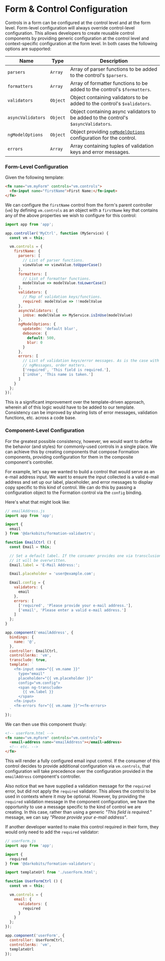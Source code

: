 # Form & Control Configuration

Controls in a form can be configured at the control level and at the form level. Form-level configuration will always override control-level configuration. This allows developers to create reusable control components by providing generic configuration at the control level and context-specific configuration at the form level. In both cases the following options are supported:



| Name | Type | Description |
| --- | --- | --- |
| `parsers` | `Array` | Array of parser functions to be added to the control's `$parsers`. |
| `formatters` | `Array` | Array of formatter functions to be added to the control's `$formatters`. |
| `validators` | `Object` | Object containing validators to be added to the control's `$validators`. |
| `asyncValidators` | `Object` | Object containing async validators to be added to the control's `$asyncValidators`. |
| `ngModelOptions` | `Object` | Object providing [`ngModelOptions`](https://docs.angularjs.org/api/ng/directive/ngModelOptions) configuration for the control. |
| `errors` | `Array` | Array containing tuples of validation keys and error messages. |

### Form-Level Configuration

Given the following template:

```html
<fm name="vm.myForm" controls="vm.controls">
  <fm-input name="firstName">First Name:</fm-input>
</fm>
```

We can configure the `firstName` control from the form's parent controller \(`vm`\) by defining `vm.controls` as an object with a `firstName` key that contains any of the above properties we wish to configure for this control:

```js
import app from 'app';

app.controller('MyCtrl', function (MyService) {
  const vm = this;

  vm.controls = {
    firstName: {
      parsers: [
        // List of parser functions.
        viewValue => viewValue.toUpperCase()
      ],
      formatters: [
        // List of formatter functions.
        modelValue => modelValue.toLowerCase()
      ],
      validators: {
        // Map of validation keys/functions.
        required: modelValue => !!modelValue
      },
      asyncValidators: {
        inUse: modelValue => MyService.isInUse(modelValue)
      },
      ngModelOptions: {
        updateOn: 'default blur',
        debounce: {
          default: 500,
          blur: 0
        }
      },
      errors: [
        // List of validation keys/error messages. As is the case with
        // ngMessages, order matters.
        ['required', 'This field is required.'],
        ['inUse', 'This name is taken.']
      ]
    }
  };
});
```

This is a significant improvement over the template-driven approach, wherein all of this logic would have to be added to our template. Consistency can be improved by sharing lists of error messages, validation functions, etc. across a code base.

### Component-Level Configuration

For the greatest possible consistency, however, we would want to define the behavior \(and styles\) for commonly-used controls in a single place. We can achieve this by creating components that compose Formation components, providing configuration for them in the composite component's controller.

For example, let's say we wanted to build a control that would serve as an e-mail address input. We want to ensure the input collected is a valid e-mail address and set up our label, placeholder, and error messages to display copy specific to this kind of control. We can do this by passing a configuration object to the Formation control via the `config` binding.

Here's what that might look like:

```js
// emailAddress.js
import app from 'app';

import {
  email
} from '@darkobits/formation-validaotrs';

function EmailCtrl () {
  const Email = this;

  // Set a default label. If the consumer provides one via transclusion,
  // it will be overwritten.
  Email.label = 'E-Mail Address:';

  Email.placeholder = 'user@example.com';

  Email.config = {
    validators: {
      email
    },
    errors: [
      ['required', 'Please provide your e-mail address.'],
      ['email', 'Please enter a valid e-mail address.']
    ]
  };
}

app.component('emailAddress', {
  bindings: {
    name: '@',
  },
  controller: EmailCtrl,
  controllerAs: 'vm',
  transclude: true,
  template: `
    <fm-input name="{{ vm.name }}"
      type="email"
      placeholder="{{ vm.placeholder }}"
      config="vm.config">
      <span ng-transclude>
        {{ vm.label }}
      </span>
    <fm-input>
    <fm-errors for="{{ vm.name }}"><fm-errors>
  `
});
```

We can then use this component thusly:

```html
<!-- userForm.html -->
<fm name="vm.myForm" controls="vm.controls">
  <email-address name="emailAddress"></email-address>
  <!-- etc. -->
</fm>
```

This will render a fully configured email input control. If the consumer of this control decides to provide additional configuration via `vm.controls`, that configuration will take precedence over the configuration provided in the `emailAddress` component's controller.

Also notice that we have supplied a validation message for the `required` error,  but did not apply the `required` validator. This allows the control to be used in contexts where it _may_ be optional. However, by providing the `required` validation message in the component configuration, we have the opportunity to use a message specific to the kind of control we are creating. In this case, rather than using a generic _"This field is required."_ message, we can say _"Please provide your e-mail address"_.

If another developer wanted to make this control required in their form, they would only need to add the `required` validator:

```js
// userForm.js
import app from 'app';

import {
  required
} from '@darkobits/formation-validators';

import templateUrl from './userForm.html';

function UserFormCtrl () {
  const vm = this;

  vm.controls = {
    email: {
      validators: {
        required
      }
    }
  };
});

app.component('userForm', {
  controller: UserFormCtrl,
  controllerAs: 'vm',
  templateUrl
});
```



